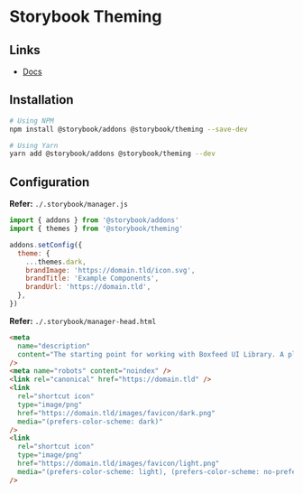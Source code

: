 # Storybook Theming

## Links

- [Docs](https://storybook.js.org/docs/react/confiagure/theming)

## Installation

```sh
# Using NPM
npm install @storybook/addons @storybook/theming --save-dev

# Using Yarn
yarn add @storybook/addons @storybook/theming --dev
```

## Configuration

**Refer:** `./.storybook/manager.js`

```js
import { addons } from '@storybook/addons'
import { themes } from '@storybook/theming'

addons.setConfig({
  theme: {
    ...themes.dark,
    brandImage: 'https://domain.tld/icon.svg',
    brandTitle: 'Example Components',
    brandUrl: 'https://domain.tld',
  },
})
```

**Refer:** `./.storybook/manager-head.html`

```html
<meta
  name="description"
  content="The starting point for working with Boxfeed UI Library. A place that holds the documentation, and showcases different use scenarios of our UI components."
/>
<meta name="robots" content="noindex" />
<link rel="canonical" href="https://domain.tld" />
<link
  rel="shortcut icon"
  type="image/png"
  href="https://domain.tld/images/favicon/dark.png"
  media="(prefers-color-scheme: dark)"
/>
<link
  rel="shortcut icon"
  type="image/png"
  href="https://domain.tld/images/favicon/light.png"
  media="(prefers-color-scheme: light), (prefers-color-scheme: no-preference)"
/>
```
